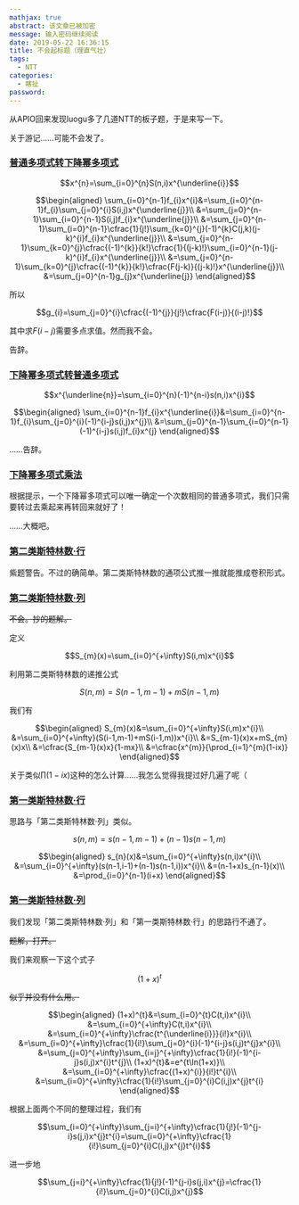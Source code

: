 ```yaml
---
mathjax: true
abstract: 该文章已被加密
message: 输入密码继续阅读
date: 2019-05-22 16:36:15
title: 不会起标题（理直气壮）
tags:
  - NTT
categories:
  - 瞎扯
password:
---
```

从APIO回来发现luogu多了几道NTT的板子题，于是来写一下。

关于游记……可能不会发了。

<!-- more -->

### [普通多项式转下降幂多项式](https://www.luogu.org/problemnew/show/P5383)

$$x^{n}=\sum_{i=0}^{n}S(n,i)x^{\underline{i}}$$

$$\begin{aligned}
\sum_{i=0}^{n-1}f_{i}x^{i}&=\sum_{i=0}^{n-1}f_{i}\sum_{j=0}^{i}S(i,j)x^{\underline{j}}\\
&=\sum_{j=0}^{n-1}\sum_{i=0}^{n-1}S(i,j)f_{i}x^{\underline{j}}\\
&=\sum_{j=0}^{n-1}\sum_{i=0}^{n-1}\cfrac{1}{j!}\sum_{k=0}^{j}(-1)^{k}C(j,k)(j-k)^{i}f_{i}x^{\underline{j}}\\
&=\sum_{j=0}^{n-1}\sum_{k=0}^{j}\cfrac{(-1)^{k}}{k!}\cfrac{1}{(j-k)!}\sum_{i=0}^{n-1}(j-k)^{i}f_{i}x^{\underline{j}}\\
&=\sum_{j=0}^{n-1}\sum_{k=0}^{j}\cfrac{(-1)^{k}}{k!}\cfrac{F(j-k)}{(j-k)!}x^{\underline{j}}\\
&=\sum_{j=0}^{n-1}g_{j}x^{\underline{j}}
\end{aligned}$$

所以

$$g_{i}=\sum_{j=0}^{i}\cfrac{(-1)^{j}}{j!}\cfrac{F(i-j)}{(i-j)!}$$

其中求$F(i-j)$需要多点求值。然而我不会。

告辞。

### [下降幂多项式转普通多项式](https://www.luogu.org/problemnew/show/P5393)

$$x^{\underline{n}}=\sum_{i=0}^{n}(-1)^{n-i}s(n,i)x^{i}$$

$$\begin{aligned}
\sum_{i=0}^{n-1}f_{i}x^{\underline{i}}&=\sum_{i=0}^{n-1}f_{i}\sum_{j=0}^{i}(-1)^{i-j}s(i,j)x^{j}\\
&=\sum_{j=0}^{n-1}\sum_{i=0}^{n-1}(-1)^{i-j}s(i,j)f_{i}x^{j}
\end{aligned}$$

……告辞。

### [下降幂多项式乘法](https://www.luogu.org/problemnew/show/P5394)

根据提示，一个下降幂多项式可以唯一确定一个次数相同的普通多项式，我们只需要转过去乘起来再转回来就好了！

……大概吧。

### [第二类斯特林数·行](https://www.luogu.org/problemnew/show/P5395)

紫题警告。不过的确简单。第二类斯特林数的通项公式推一推就能推成卷积形式。

### [第二类斯特林数·列](https://www.luogu.org/problemnew/show/P5396)

~~不会。抄的题解。~~

定义

$$S_{m}(x)=\sum_{i=0}^{+\infty}S(i,m)x^{i}$$

利用第二类斯特林数的递推公式

$$S(n,m)=S(n-1,m-1)+mS(n-1,m)$$

我们有

$$\begin{aligned}
S_{m}(x)&=\sum_{i=0}^{+\infty}S(i,m)x^{i}\\
&=\sum_{i=0}^{+\infty}(S(i-1,m-1)+mS(i-1,m))x^{i}\\
&=S_{m-1}(x)x+mS_{m}(x)x\\
&=\cfrac{S_{m-1}(x)x}{1-mx}\\
&=\cfrac{x^{m}}{\prod_{i=1}^{m}(1-ix)}
\end{aligned}$$

关于类似$\prod(1-ix)$这种的怎么计算……我怎么觉得我提过好几遍了呢（

### [第一类斯特林数·行](https://www.luogu.org/problemnew/show/P5408)

思路与「第二类斯特林数·列」类似。

$$s(n,m)=s(n-1,m-1)+(n-1)s(n-1,m)$$

$$\begin{aligned}
s_{n}(x)&=\sum_{i=0}^{+\infty}s(n,i)x^{i}\\
&=\sum_{i=0}^{+\infty}(s(n-1,i-1)+(n-1)s(n-1,i))x^{i}\\
&=(n-1+x)s_{n-1}(x)\\
&=\prod_{i=0}^{n-1}(i+x)
\end{aligned}$$

### [第一类斯特林数·列](https://www.luogu.org/problemnew/show/P5408)

我们发现「第二类斯特林数·列」和「第一类斯特林数·行」的思路行不通了。

~~题解，打开。~~

我们来观察一下这个式子

$$(1+x)^{t}$$

~~似乎并没有什么用。~~

$$\begin{aligned}
(1+x)^{t}&=\sum_{i=0}^{t}C(t,i)x^{i}\\
&=\sum_{i=0}^{+\infty}C(t,i)x^{i}\\
&=\sum_{i=0}^{+\infty}\cfrac{t^{\underline{i}}}{i!}x^{i}\\
&=\sum_{i=0}^{+\infty}\cfrac{1}{i!}\sum_{j=0}^{i}(-1)^{i-j}s(i,j)t^{j}x^{i}\\
&=\sum_{j=0}^{+\infty}\sum_{i=j}^{+\infty}\cfrac{1}{i!}(-1)^{i-j}s(i,j)x^{i}t^{j}\\
(1+x)^{t}&=e^{t\ln(1+x)}\\
&=\sum_{i=0}^{+\infty}\cfrac{(1+x)^{i}}{i!}t^{i}\\
&=\sum_{i=0}^{+\infty}\cfrac{1}{i!}\sum_{j=0}^{i}C(i,j)x^{j}t^{i}
\end{aligned}$$

根据上面两个不同的整理过程，我们有

$$\sum_{i=0}^{+\infty}\sum_{j=i}^{+\infty}\cfrac{1}{j!}(-1)^{j-i}s(j,i)x^{j}t^{i}=\sum_{i=0}^{+\infty}\cfrac{1}{i!}\sum_{j=0}^{i}C(i,j)x^{j}t^{i}$$

进一步地

$$\sum_{j=i}^{+\infty}\cfrac{1}{j!}(-1)^{j-i}s(j,i)x^{j}=\cfrac{1}{i!}\sum_{j=0}^{i}C(i,j)x^{j}$$
